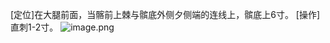 [定位]在大腿前面，当髂前上棘与髌底外侧夕侧端的连线上，髌底上6寸。
[操作]直刺1-2寸。
![image.png](https://picgo18719498306.oss-cn-guangzhou.aliyuncs.com/20250423172732453.png)
